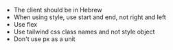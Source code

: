 - The client should be in Hebrew
- When using style, use start and end, not right and left
- Use flex
- Use tailwind css class names and not style object
- Don't use px as a unit
